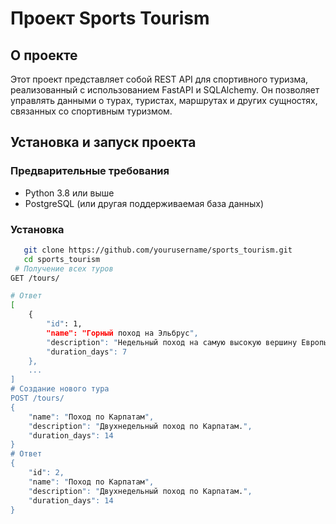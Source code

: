 # Проект Sports Tourism

## О проекте

Этот проект представляет собой REST API для спортивного туризма, реализованный с использованием FastAPI и SQLAlchemy. Он позволяет управлять данными о турах, туристах, маршрутах и других сущностях, связанных со спортивным туризмом.

## Установка и запуск проекта

### Предварительные требования

- Python 3.8 или выше
- PostgreSQL (или другая поддерживаемая база данных)

### Установка

```bash
   git clone https://github.com/yourusername/sports_tourism.git
   cd sports_tourism
 # Получение всех туров
GET /tours/

# Ответ
[
    {
        "id": 1,
        "name": "Горный поход на Эльбрус",
        "description": "Недельный поход на самую высокую вершину Европы.",
        "duration_days": 7
    },
    ...
]
# Создание нового тура
POST /tours/
{
    "name": "Поход по Карпатам",
    "description": "Двухнедельный поход по Карпатам.",
    "duration_days": 14
}
# Ответ
{
    "id": 2,
    "name": "Поход по Карпатам",
    "description": "Двухнедельный поход по Карпатам.",
    "duration_days": 14
}
